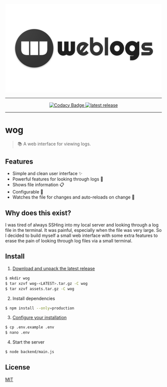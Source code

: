 ![header](header.png)

----

<p align="center">
  <a href="https://app.codacy.com/app/axel.rindle/wog?utm_source=github.com&utm_medium=referral&utm_content=axelrindle/wog&utm_campaign=badger">
    <img alt="Codacy Badge" src="https://api.codacy.com/project/badge/Grade/43ca5dba403b4a75bdf6d285d6d8f994">
  </a>
  <a href="https://github.com/axelrindle/wog/releases">
    <img alt="latest release" src="https://img.shields.io/github/v/release/axelrindle/wog?include_prereleases">
  </a>
</p>

----

# wog
> :books: A web interface for viewing logs.

## Features
- Simple and clean user interface :sparkles:
- Powerful features for looking through logs :muscle:
- Shows file information :clipboard:
- Configurable :pencil:
- Watches the file for changes and auto-reloads on change :bell:

## Why does this exist?
I was tired of always SSHing into my local server and looking through a log file in the terminal. It was painful, especially when the file was very large. So I decided to build myself a small web interface with some extra features to erase the pain of looking through log files via a small terminal.

## Install
1. [Download and unpack the latest release](https://github.com/axelrindle/wog/releases)
```bash
$ mkdir wog
$ tar xzvf wog-<LATEST>.tar.gz -C wog
$ tar xzvf assets.tar.gz -C wog
```

2. Install dependencies
```bash
$ npm install --only=production
```

3. [Configure your installation](https://github.com/axelrindle/wog/wiki/Configuration)
```bash
$ cp .env.example .env
$ nano .env
```

4. Start the server
```bash
$ node backend/main.js
```

## License
[MIT](LICENSE)
